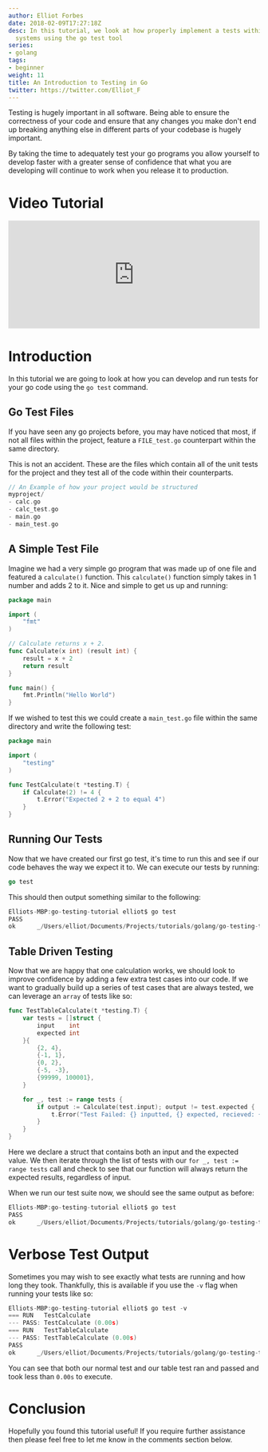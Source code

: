 ```yaml
---
author: Elliot Forbes
date: 2018-02-09T17:27:18Z
desc: In this tutorial, we look at how properly implement a tests within your go based
  systems using the go test tool
series:
- golang
tags:
- beginner
weight: 11
title: An Introduction to Testing in Go
twitter: https://twitter.com/Elliot_F
---
```


Testing is hugely important in all software. Being able to ensure the correctness of your code and ensure that any changes you make don't end up breaking anything else in different parts of your codebase is hugely important.

By taking the time to adequately test your go programs you allow yourself to develop faster with a greater sense of confidence that what you are developing will continue to work when you release it to production.

# Video Tutorial

<div style="position:relative;height:0;padding-bottom:42.76%"><iframe src="https://www.youtube.com/embed/GlA57dHa5Rg?ecver=2" style="position:absolute;width:100%;height:100%;left:0" width="842" height="360" frameborder="0" allow="autoplay; encrypted-media" allowfullscreen></iframe></div>

# Introduction

In this tutorial we are going to look at how you can develop and run tests for your go code using the `go test` command.  

## Go Test Files

If you have seen any go projects before, you may have noticed that most, if not all files within the project, feature a `FILE_test.go` counterpart within the same directory. 

This is not an accident. These are the files which contain all of the unit tests for the project and they test all of the code within their counterparts. 

```c
// An Example of how your project would be structured
myproject/
- calc.go
- calc_test.go
- main.go
- main_test.go
```

## A Simple Test File

Imagine we had a very simple go program that was made up of one file and featured a `calculate()` function. This `calculate()` function simply takes in 1 number and adds 2 to it. Nice and simple to get us up and running:

```go
package main

import (
	"fmt"
)

// Calculate returns x + 2.
func Calculate(x int) (result int) {
	result = x + 2
	return result
}

func main() {
	fmt.Println("Hello World")
}
```

If we wished to test this we could create a `main_test.go` file within the same directory and write the following test:

```go
package main

import (
	"testing"
)

func TestCalculate(t *testing.T) {
	if Calculate(2) != 4 {
		t.Error("Expected 2 + 2 to equal 4")
	}
}
```

## Running Our Tests

Now that we have created our first go test, it's time to run this and see if our code behaves the way we expect it to. We can execute our tests by running:

```go
go test
```

This should then output something similar to the following:

```c
Elliots-MBP:go-testing-tutorial elliot$ go test
PASS
ok      _/Users/elliot/Documents/Projects/tutorials/golang/go-testing-tutorial  0.007s
```

## Table Driven Testing

Now that we are happy that one calculation works, we should look to improve confidence by adding a few extra test cases into our code. If we want to gradually build up a series of test cases that are always tested, we can leverage an `array` of tests like so:

```go
func TestTableCalculate(t *testing.T) {
	var tests = []struct {
		input    int
		expected int
	}{
		{2, 4},
		{-1, 1},
		{0, 2},
		{-5, -3},
		{99999, 100001},
	}

	for _, test := range tests {
		if output := Calculate(test.input); output != test.expected {
			t.Error("Test Failed: {} inputted, {} expected, recieved: {}", test.input, test.expected, output)
		}
	}
}
```

Here we declare a struct that contains both an input and the expected value. We then iterate through the list of tests with our `for _, test := range tests` call and check to see that our function will always return the expected results, regardless of input.

When we run our test suite now, we should see the same output as before:

```c
Elliots-MBP:go-testing-tutorial elliot$ go test
PASS
ok      _/Users/elliot/Documents/Projects/tutorials/golang/go-testing-tutorial  0.007s
```

# Verbose Test Output

Sometimes you may wish to see exactly what tests are running and how long they took. Thankfully, this is available if you use the `-v` flag when running your tests like so:

```c
Elliots-MBP:go-testing-tutorial elliot$ go test -v
=== RUN   TestCalculate
--- PASS: TestCalculate (0.00s)
=== RUN   TestTableCalculate
--- PASS: TestTableCalculate (0.00s)
PASS
ok      _/Users/elliot/Documents/Projects/tutorials/golang/go-testing-tutorial  0.006s
```

You can see that both our normal test and our table test ran and passed and took less than `0.00s` to execute.

# Conclusion

Hopefully you found this tutorial useful! If you require further assistance then please feel free to let me know in the comments section below. 